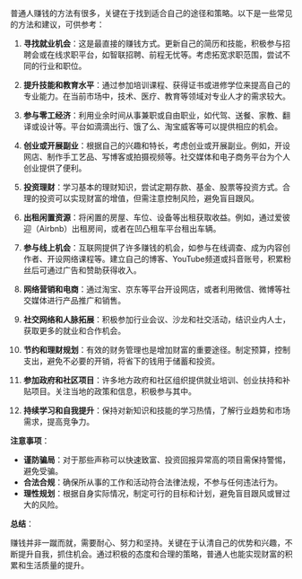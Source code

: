 普通人赚钱的方法有很多，关键在于找到适合自己的途径和策略。以下是一些常见的方法和建议，可供参考：

1. **寻找就业机会**：这是最直接的赚钱方式。更新自己的简历和技能，积极参与招聘会或在线求职平台，如智联招聘、前程无忧等。考虑拓宽求职范围，尝试不同的行业和职位。

2. **提升技能和教育水平**：通过参加培训课程、获得证书或进修学位来提高自己的专业能力。在当前市场中，技术、医疗、教育等领域对专业人才的需求较大。

3. **参与零工经济**：利用业余时间从事兼职或自由职业，如代驾、送餐、家教、翻译或设计等。平台如滴滴出行、饿了么、淘宝威客等可以提供相应的机会。

4. **创业或开展副业**：根据自己的兴趣和特长，考虑创业或开展副业。例如，开设网店、制作手工艺品、写博客或拍摄视频等。社交媒体和电子商务平台为个人创业提供了便利。

5. **投资理财**：学习基本的理财知识，尝试定期存款、基金、股票等投资方式。合理的投资可以实现财富的增值，但需注意控制风险，避免盲目跟风。

6. **出租闲置资源**：将闲置的房屋、车位、设备等出租获取收益。例如，通过爱彼迎（Airbnb）出租房间，或者在凹凸租车平台租出车辆。

7. **参与线上机会**：互联网提供了许多赚钱的机会，如参与在线调查、成为内容创作者、开设网络课程等。建立自己的博客、YouTube频道或抖音账号，积累粉丝后可通过广告和赞助获得收入。

8. **网络营销和电商**：通过淘宝、京东等平台开设网店，或者利用微信、微博等社交媒体进行产品推广和销售。

9. **社交网络和人脉拓展**：积极参加行业会议、沙龙和社交活动，结识业内人士，获取更多的就业和合作机会。

10. **节约和理财规划**：有效的财务管理也是增加财富的重要途径。制定预算，控制支出，避免不必要的开销，将省下的钱用于储蓄和投资。

11. **参加政府和社区项目**：许多地方政府和社区组织提供就业培训、创业扶持和补贴项目。关注当地的政策和信息，积极参与其中。

12. **持续学习和自我提升**：保持对新知识和技能的学习热情，了解行业趋势和市场需求，提高竞争力。

**注意事项**：

- **谨防骗局**：对于那些声称可以快速致富、投资回报异常高的项目需保持警惕，避免受骗。
- **合法合规**：确保所从事的工作和活动符合法律法规，不参与任何违法行为。
- **理性规划**：根据自身实际情况，制定可行的目标和计划，避免盲目跟风或冒过大的风险。

**总结**：

赚钱并非一蹴而就，需要耐心、努力和坚持。关键在于认清自己的优势和兴趣，不断提升自我，抓住机会。通过积极的态度和合理的策略，普通人也能实现财富的积累和生活质量的提升。






